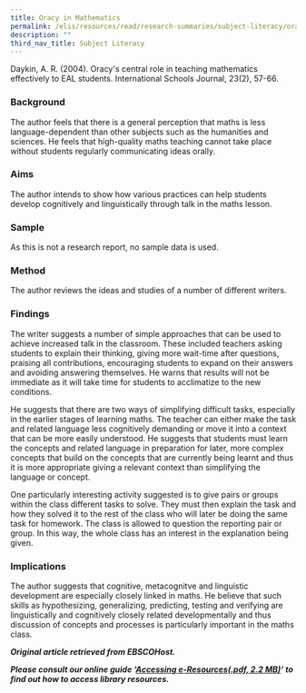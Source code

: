 ```yaml
---
title: Oracy in Mathematics
permalink: /elis/resources/read/research-summaries/subject-literacy/oracy-in-mathematics/
description: ""
third_nav_title: Subject Literacy
---
```

Daykin, A. R. (2004). Oracy's central role in teaching mathematics effectively to EAL students. International Schools Journal, 23(2), 57-66.

### Background

The author feels that there is a general perception that maths is less language-dependent than other subjects such as the humanities and sciences. He feels that high-quality maths teaching cannot take place without students regularly communicating ideas orally.

### Aims

The author intends to show how various practices can help students develop cognitively and linguistically through talk in the maths lesson.

### Sample

As this is not a research report, no sample data is used.

### Method

The author reviews the ideas and studies of a number of different writers.

### Findings

The writer suggests a number of simple approaches that can be used to achieve increased talk in the classroom. These included teachers asking students to explain their thinking, giving more wait-time after questions, praising all contributions, encouraging students to expand on their answers and avoiding answering themselves. He warns that results will not be immediate as it will take time for students to acclimatize to the new conditions.

He suggests that there are two ways of simplifying difficult tasks, especially in the earlier stages of learning maths. The teacher can either make the task and related language less cognitively demanding or move it into a context that can be more easily understood. He suggests that students must learn the concepts and related language in preparation for later, more complex concepts that build on the concepts that are currently being learnt and thus it is more appropriate giving a relevant context than simplifying the language or concept.

One particularly interesting activity suggested is to give pairs or groups within the class different tasks to solve. They must then explain the task and how they solved it to the rest of the class who will later be doing the same task for homework. The class is allowed to question the reporting pair or group. In this way, the whole class has an interest in the explanation being given.

### Implications

The author suggests that cognitive, metacognitve and linguistic development are especially closely linked in maths. He believe that such skills as hypothesizing, generalizing, predicting, testing and verifying are linguistically and cognitively closely related developmentally and thus discussion of concepts and processes is particularly important in the maths class.


_**Original article retrieved from EBSCOHost.**_  

**_Please consult our online guide ‘[Accessing e-Resources(.pdf, 2.2 MB)](https://academyofsingaporeteachers-moe-edu-sg-admin.cwp.sg/elis/resources/read/research-summaries/subject-literacy/18e45074-6b1b-4ac7-811f-1a8da16c4f81 "Accessing e-Resources")’ to find out how to access library resources._**
